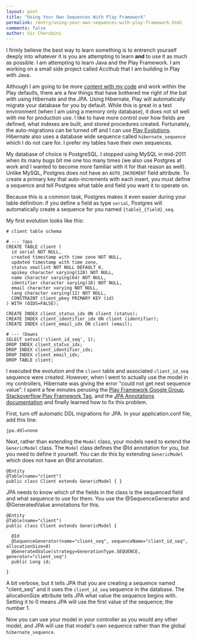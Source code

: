 ```yaml
---
layout: post
title: "Using Your Own Sequences With Play Framework"
permalink: /entry/using-your-own-sequences-with-play-framework.html
comments: false
author: Vic Cherubini
---
```


I firmly believe the best way to learn something is to entrench yourself deeply into whatever it is you are attempting to learn **and** to use it as much as possible. I am attempting to learn Java and the Play Framework. I am working on a small side project called Accthub that I am building in Play with Java.

Although I am going to be more [content with my code](/entry/content-with-code-learning-to-love-my-non-perfect-code.html) and work within the Play defaults, there are a few things that have bothered me right of the bat with using Hibernate and the JPA. Using Hibernate, Play will automatically migrate your database for you by default. While this is great in a test environment (when I am using a memory only database), it does not sit well with me for production use. I like to have more control over how fields are defined, what indexes are built, and stored procedures created. Fortunately, the auto-migrations can be turned off and I can use [Play Evolutions](http://www.playframework.org/documentation/1.2.4/evolutions). Hibernate also uses a database wide sequence called `hibernate_sequence` which I do not care for. I prefer my tables have their own sequences.

My database of choice is PostgreSQL. I stopped using MySQL in mid-2011 when its many bugs bit me one too many times (we also use Postgres at work and I wanted to become more familiar with it for that reason as well). Unlike MySQL, Postgres does not have an `AUTO_INCREMENT` field attribute. To create a primary key that auto-increments with each insert, you must define a sequence and tell Postgres what table and field you want it to operate on.

Because this is a common task, Postgres makes it even easier during your table definition: if you define a field as type `serial`, Postgres will automatically create a sequence for you named `{table}_{field}_seq`.

My first evolution looks like this:

    # client table schema
 
    # --- !Ups
    CREATE TABLE client (
      id serial NOT NULL,
      created timestamp with time zone NOT NULL,
      updated timestamp with time zone,
      status smallint NOT NULL DEFAULT 0,
      apikey character varying(128) NOT NULL,
      name character varying(64) NOT NULL,
      identifier character varying(16) NOT NULL,
      email character varying NOT NULL,
      lang character varying(12) NOT NULL,
      CONSTRAINT client_pkey PRIMARY KEY (id)
    ) WITH (OIDS=FALSE);

    CREATE INDEX client_status_idx ON client (status);
    CREATE INDEX client_identifier_idx ON client (identifier);
    CREATE INDEX client_email_idx ON client (email);

    # --- !Downs
    SELECT setval('client_id_seq', 1);		
    DROP INDEX client_status_idx;
    DROP INDEX client_identifier_idx;
    DROP INDEX client_email_idx;
    DROP TABLE client;

I executed the evolution and the `client` table and associated `client_id_seq` sequence were created. However, when I went to actually use the model in my controllers, Hibernate was giving the error "could not get next sequence value". I spent a few minutes perusing the [Play Framework Google Group](http://groups.google.com/group/play-framework), [Stackoverflow Play Framework Tag](http://stackoverflow.com/tags/playframework), and the [JPA Annotations documentation](http://www.oracle.com/technetwork/middleware/ias/toplink-jpa-annotations-096251.html) and finally learned how to fix this problem.

First, turn off automatic DDL migrations for JPA. In your application.conf file, add this line:

    jpa.ddl=none
    
Next, rather than extending the `Model` class, your models need to extend the `GenericModel` class. The `Model` class defines the @Id annotation for you, but you need to define it yourself. You can do this by extending `GenericModel` which does not have an @Id annotation.

    @Entity
    @Table(name="client")
    public class Client extends GenericModel { }
    
JPA needs to know which of the fields in the class is the sequenced field and what sequence to use for them. You use the @SequenceGenerator and @GeneratedValue annotations for this.

    @Entity
    @Table(name="client")
    public class Client extends GenericModel {

      @Id
      @SequenceGenerator(name="client_seq", sequenceName="client_id_seq", allocationSize=0)
      @GeneratedValue(strategy=GenerationType.SEQUENCE, generator="client_seq")
      public Long id;
    
    }
    
A bit verbose, but it tells JPA that you are creating a sequence named "client_seq" and it uses the `client_id_seq` sequence in the database. The allocationSize attribute tells JPA what value the sequence begins with. Setting it to 0 means JPA will use the first value of the sequence; the number 1.

Now you can use your model in your controller as you would any other model, and JPA will use that model's own sequence rather than the global `hibernate_sequence`.
